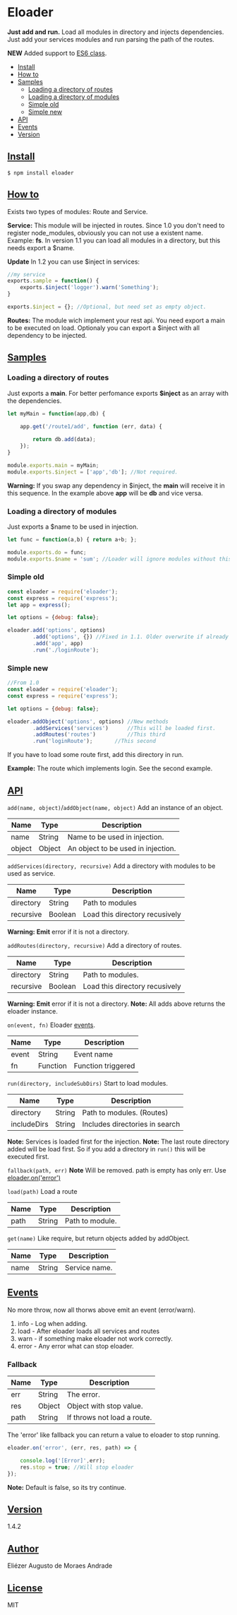 # **Eloader**
**Just add and run.**
Load all  modules in  directory and injects dependencies.
Just add your services modules and run parsing the path of the routes.

**NEW** Added support to [ES6 class](es6.md).

* [Install](#install)
* [How to](#how-to)
* [Samples](#samples)
	* [Loading a directory of routes](#loading-a-directory-of-routes)
	* [Loading a directory of modules](#loading-a-directory-of-modules)
	* [Simple old](#simple-old)
	* [Simple new](#simple-new)
* [API](#api)
* [Events](#events)
* [Version](#version)

## **[Install](#eloader)**
```shell
$ npm install eloader
```

## **[How to](#eloader)**
Exists two types of modules: Route and Service.

**Service:** This module will be injected in routes. Since 1.0 you don't need to register node_modules, obviously you can not use a existent name. Example: **fs**. In version 1.1 you can load all modules in a directory, but this needs export a $name.

**Update** In 1.2 you can use $inject in services:
```javascript
//my service
exports.sample = function() {
	exports.$inject('logger').warn('Something');
}

exports.$inject = {}; //Optional, but need set as empty object.
```

**Routes:** The module wich implement your rest api. You need export a main to be executed on load. Optionaly you can export a $inject with all dependency to be injected.

## **[Samples](#eloader)**
### Loading a directory of routes
Just exports a **main**.
For better perfomance exports **$inject** as an array with the dependencies.
```javascript
let myMain = function(app,db) {

	app.get('/route1/add', function (err, data) {
		
		return db.add(data);
	});
}

module.exports.main = myMain;
module.exports.$inject = ['app','db']; //Not required.
```
**Warning:** If you swap any dependency in $inject, the **main** will receive it in this sequence.
In the example above **app** will be **db** and vice versa.


### Loading a directory of modules
Just exports a $name to be used in injection.
```javascript
let func = function(a,b) { return a+b; };

module.exports.do = func;
module.exports.$name = 'sum'; //Loader will ignore modules without this.
```

### Simple old
```javascript
const eloader = require('eloader');
const express = require('express');
let app = express();

let options = {debug: false};

eloader.add('options', options)
		.add('options', {}) //Fixed in 1.1. Older overwrite if already exists.
		.add('app', app)
		.run('./loginRoute');
```

### Simple new
```javascript
//From 1.0
const eloader = require('eloader');
const express = require('express');

let options = {debug: false};

eloader.addObject('options', options) //New methods
		.addServices('services')	  //This will be loaded first.
		.addRoutes('routes')		  //This third
		.run('loginRoute');		  //This second
```

If you have to load some route first, add this directory in run.

**Example:** The route which implements login. See the second example.

## **[API](#eloader)**

```add(name, object)```/```addObject(name, object)``` Add an instance of an object.

| Name | Type | Description |
| --- | --- | --- |
| name | String | Name to be used in injection. |
| object | Object | An object to be used in injection. |

```addServices(directory, recursive)``` Add a directory with modules to be used as service.

| Name | Type | Description |
| --- | --- | --- |
| directory | String | Path to modules |
| recursive | Boolean| Load this directory recusively |

**Warning:** **Emit** error if it is not a directory.

```addRoutes(directory, recursive)``` Add a directory of routes.

| Name | Type | Description |
| --- | --- | --- |
| directory | String | Path to modules. |
| recursive | Boolean| Load this directory recusively |

**Warning:** **Emit** error if it is not a directory.
**Note:** All adds above returns the eloader instance.

```on(event, fn)``` Eloader [events](#events).

| Name | Type | Description |
| --- | --- | --- |
| event | String | Event name |
| fn | Function | Function triggered |

```run(directory, includeSubDirs)``` Start to load modules.

| Name | Type | Description |
| --- | --- | --- |
| directory | String | Path to modules. (Routes) |
| includeDirs | String | Includes directories in search |

**Note:** Services is loaded first for the injection.
**Note:** The last route directory added will be load first. So if you add a directory in ```run()``` this will be executed first.

```fallback(path, err)```
**Note** Will be removed. path is empty has only err. Use [eloader.on('error')](#fallback)

```load(path)``` Load a route

| Name | Type | Description |
| --- | --- | --- |
| path | String | Path to module. |

```get(name)``` Like require, but return objects added by addObject.

| Name | Type | Description |
| --- | --- | --- |
| name | String | Service name. |

## **[Events](#eloader)**
No more throw, now all thorws above emit an event (error/warn).
1. info  - Log when adding.
2. load  - After eloader loads all services and routes
3. warn  - if something make eloader not work correctly.
4. error - Any error what can stop eloader.

### Fallback

| Name | Type | Description |
| --- | --- | --- |
| err | String | The error. |
| res | Object | Object with stop value. |
| path | String | If throws not load a route. |

The 'error' like fallback you can return a value to eloader to stop running.
```javascript
eloader.on('error', (err, res, path) => {

	console.log('[Error]',err);
	res.stop = true; //Will stop eloader
});
```

**Note:** Default is false, so its try continue.

## **[Version](#eloader)**
1.4.2

## **[Author](#eloader)**
Eliézer Augusto de Moraes Andrade

## **[License](#eloader)**
MIT
